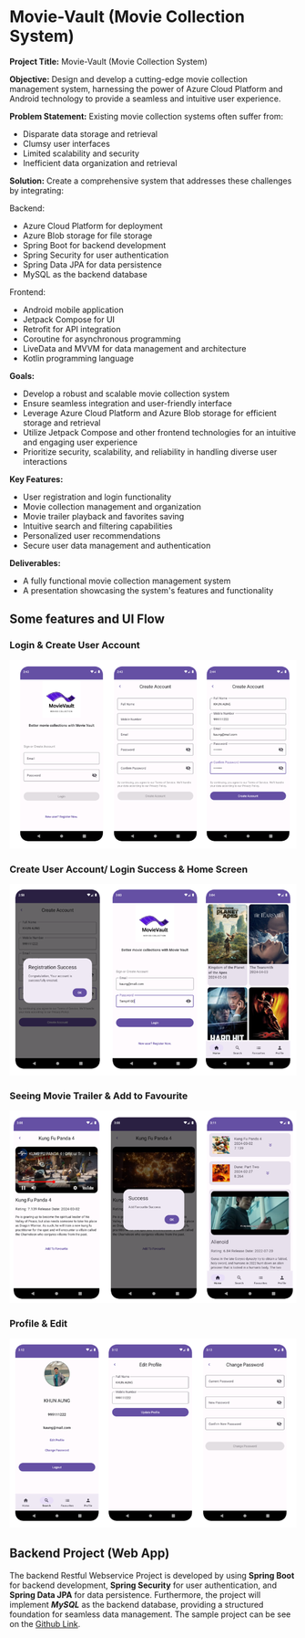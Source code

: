 # **Movie-Vault (Movie Collection System)**

**Project Title:** Movie-Vault (Movie Collection System)

**Objective:** Design and develop a cutting-edge movie collection management system, harnessing the power of Azure Cloud Platform and Android technology to provide a seamless and intuitive user experience.

**Problem Statement:** Existing movie collection systems often suffer from:
* Disparate data storage and retrieval
* Clumsy user interfaces
* Limited scalability and security
* Inefficient data organization and retrieval

**Solution:** Create a comprehensive system that addresses these challenges by integrating:

Backend:
* Azure Cloud Platform for deployment
* Azure Blob storage for file storage
* Spring Boot for backend development
* Spring Security for user authentication
* Spring Data JPA for data persistence
* MySQL as the backend database

Frontend:
* Android mobile application
* Jetpack Compose for UI
* Retrofit for API integration
* Coroutine for asynchronous programming
* LiveData and MVVM for data management and architecture
* Kotlin programming language

**Goals:**
* Develop a robust and scalable movie collection system
* Ensure seamless integration and user-friendly interface
* Leverage Azure Cloud Platform and Azure Blob storage for efficient storage and retrieval
* Utilize Jetpack Compose and other frontend technologies for an intuitive and engaging user experience
* Prioritize security, scalability, and reliability in handling diverse user interactions

**Key Features:**
* User registration and login functionality
* Movie collection management and organization
* Movie trailer playback and favorites saving
* Intuitive search and filtering capabilities
* Personalized user recommendations
* Secure user data management and authentication

**Deliverables:**
* A fully functional movie collection management system
* A presentation showcasing the system's features and functionality

## Some features and UI Flow

### **Login & Create User Account**

![img.png](screens/login_create.png)


### **Create User Account/ Login Success & Home Screen**

![img.png](create_login_success_home.png)

### **Seeing Movie Trailer & Add to Favourite**

![img.png](seemovie_addfavourite.png)

### **Profile & Edit** 

![img.png](profile_edit_pwd.png)



## **Backend Project (Web App)**

The backend Restful Webservice Project is developed by using **Spring Boot** for backend development, **Spring Security** for user authentication, and **Spring Data JPA** for data persistence. Furthermore, the project will implement _**MySQL**_ as the backend database, providing a structured foundation for seamless data management. 
The sample project can be see on the [Github Link](https://github.com/ksmaprince/MovieValut-WebServices).